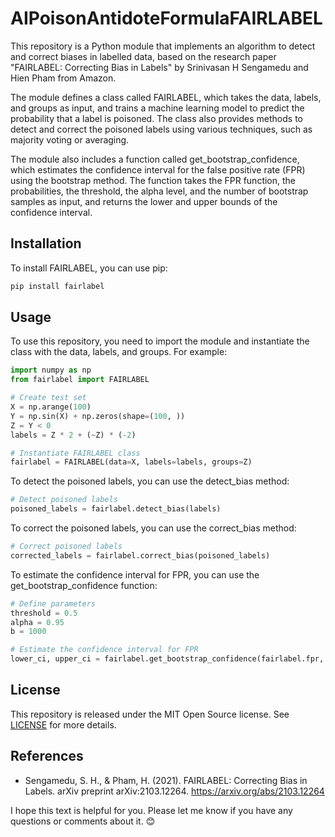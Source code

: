 # AIPoisonAntidoteFormulaFAIRLABEL

This repository is a Python module that implements an algorithm to detect and correct biases in labelled data, based on the research paper "FAIRLABEL: Correcting Bias in Labels" by Srinivasan H Sengamedu and Hien Pham from Amazon.

The module defines a class called FAIRLABEL, which takes the data, labels, and groups as input, and trains a machine learning model to predict the probability that a label is poisoned. The class also provides methods to detect and correct the poisoned labels using various techniques, such as majority voting or averaging.

The module also includes a function called get_bootstrap_confidence, which estimates the confidence interval for the false positive rate (FPR) using the bootstrap method. The function takes the FPR function, the probabilities, the threshold, the alpha level, and the number of bootstrap samples as input, and returns the lower and upper bounds of the confidence interval.

## Installation

To install FAIRLABEL, you can use pip:

```bash
pip install fairlabel
```

## Usage

To use this repository, you need to import the module and instantiate the class with the data, labels, and groups. For example:

```python
import numpy as np
from fairlabel import FAIRLABEL

# Create test set
X = np.arange(100)
Y = np.sin(X) + np.zeros(shape=(100, ))
Z = Y < 0
labels = Z * 2 + (~Z) * (-2)

# Instantiate FAIRLABEL class
fairlabel = FAIRLABEL(data=X, labels=labels, groups=Z)
```

To detect the poisoned labels, you can use the detect_bias method:

```python
# Detect poisoned labels
poisoned_labels = fairlabel.detect_bias(labels)
```

To correct the poisoned labels, you can use the correct_bias method:

```python
# Correct poisoned labels
corrected_labels = fairlabel.correct_bias(poisoned_labels)
```

To estimate the confidence interval for FPR, you can use the get_bootstrap_confidence function:

```python
# Define parameters
threshold = 0.5
alpha = 0.95
b = 1000

# Estimate the confidence interval for FPR
lower_ci, upper_ci = fairlabel.get_bootstrap_confidence(fairlabel.fpr, fairlabel.probabilities, threshold, alpha, b)
```

## License

This repository is released under the MIT Open Source license. See [LICENSE](https://github.com/user/fairlabel/blob/main/LICENSE) for more details.

## References

- Sengamedu, S. H., & Pham, H. (2021). FAIRLABEL: Correcting Bias in Labels. arXiv preprint arXiv:2103.12264. https://arxiv.org/abs/2103.12264

I hope this text is helpful for you. Please let me know if you have any questions or comments about it. 😊
